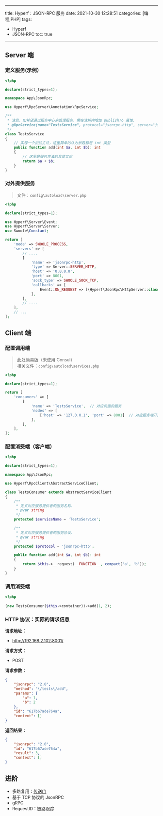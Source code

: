 ----
title: Hyperf：JSON-RPC 服务
date: 2021-10-30 12:28:51
categories: [编程,PHP]
tags: 
- Hyperf
- JSON-RPC
toc: true
----

## Server 端

### 定义服务(示例）

```php
<?php

declare(strict_types=1);

namespace App\JsonRpc;

use Hyperf\RpcServer\Annotation\RpcService;

/**
 * 注意，如希望通过服务中心来管理服务，需在注解内增加 publishTo 属性.
 * @RpcService(name="TestsService", protocol="jsonrpc-http", server="jsonrpc-http")
 */
class TestsService
{
    // 实现一个加法方法，这里简单的认为参数都是 int 类型
    public function add(int $a, int $b): int
    {
        // 这里是服务方法的具体实现
        return $a + $b;
    }
}
```

<!-- more -->

### 对外提供服务

> 文件：`config\autoload\server.php`

```php
<?php

declare(strict_types=1);

use Hyperf\Server\Event;
use Hyperf\Server\Server;
use Swoole\Constant;

return [
    'mode' => SWOOLE_PROCESS,
    'servers' => [
        // ....
        [
            'name' => 'jsonrpc-http',
            'type' => Server::SERVER_HTTP,
            'host' => '0.0.0.0',
            'port' => 8001,
            'sock_type' => SWOOLE_SOCK_TCP,
            'callbacks' => [
                Event::ON_REQUEST => [\Hyperf\JsonRpc\HttpServer::class, 'onRequest'],
            ],
        ],
      	// ....
    ],
    // ...
];
```

## Client 端

### 配置调用端

> 此处简易版（未使用 Consul）  
> 相关文件：`config\autoload\services.php`

```php
<?php

declare(strict_types=1);

return [
    'consumers' => [
        [
            'name' => 'TestsService',  // 对应前面的服务
            'nodes' => [
                ['host' => '127.0.0.1', 'port' => 8001]  // 对应服务端开放的IP和端口
            ],
        ],
    ],
];
```

### 配置消费端（客户端）

```php
<?php

declare(strict_types=1);

namespace App\JsonRpc;

use Hyperf\RpcClient\AbstractServiceClient;

class TestsConsumer extends AbstractServiceClient
{
    /**
     * 定义对应服务提供者的服务名称.
     * @var string
     */
    protected $serviceName = 'TestsService';

    /**
     * 定义对应服务提供者的服务协议.
     * @var string
     */
    protected $protocol = 'jsonrpc-http';

    public function add(int $a, int $b): int
    {
        return $this->__request(__FUNCTION__, compact('a', 'b'));
    }
}
```

### 调用消费端

```php
<?php
  
(new TestsConsumer($this->container))->add(1, 2);
```

### HTTP 协议：实际的请求信息

**请求地址：**

- http://192.168.2.102:8001/

**请求方式：**

- POST

**请求参数：**

```json
{
    "jsonrpc": "2.0",
    "method": "\/tests\/add",
    "params": {
        "a": 1,
        "b": 2
    },
    "id": "617b67ade764a",
    "context": []
}
```

**返回结果：**

```json
{
    "jsonrpc": "2.0",
    "id": "617b67ade764a",
    "result": 3,
    "context": []
}
```

## 进阶

- 多路复用：[传送门](https://hyperf.wiki/2.2/#/zh-cn/rpc-multiplex)
- 基于 TCP 协议的 JsonRPC
- gRPC
- RequestID：链路跟踪